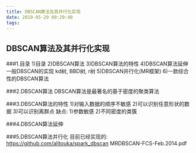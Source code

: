 ```yaml
---
title: DBSCAN算法及其并行化实现
date: 2019-05-29 09:29:40
tags:
---
```


## DBSCAN算法及其并行化实现

###1.目录
1)目录
2)DBSCAN算法
3)DBSCAN算法的特性
4)DBSCAN算法延伸
一般DBSCAN的实现
kd树, BBD树, r树
5)DBSCAN并行化(MR框架)
6)一款综合性的DBSCAN算法

###2.DBSCAN算法
DBSCAN算法是最著名的基于密度的聚类算法


###3.DBSCAN算法的特性
1)对输入数据的顺序不敏感
2)可以识别任意形状的数据
3)可以识别离群点
缺点:
1)参数敏感
2)不同密度的类簇

###4.DBSCAN算法延伸



###5.DBSCAN算法并行化
目前已经实现的:
https://github.com/alitouka/spark_dbscan
MRDBSCAN-FCS-Feb.2014.pdf


